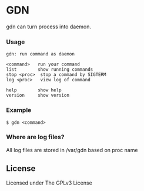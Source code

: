 # GDN

gdn can turn process into daemon.

### Usage

    gdn: run command as daemon

    <command>   run your command
    list        show running commands
    stop <proc>  stop a command by SIGTERM
    log <proc>   view log of command

    help        show help
    version     show version

### Example

    $ gdn <command>

### Where are log files?

All log files are stored in /var/gdn based on proc name

## License

Licensed under The GPLv3 License

